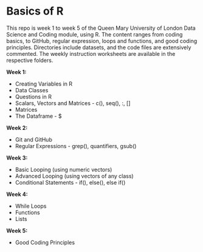 # Basics of R
This repo is week 1 to week 5 of the Queen Mary University of London Data Science and Coding module, using R. The content ranges from coding basics, to GitHub, regular expression, loops and functions, and good coding principles. Directories include datasets, and the code files are extensively commented. The weekly instruction worksheets are available in the respective folders.


**Week 1:**
- Creating Variables in R
- Data Classes
- Questions in R
- Scalars, Vectors and Matrices - c(), seq(), :, []
- Matrices
- The Dataframe - $

**Week 2:**
- Git and GitHub
- Regular Expressions - grep(), quantifiers, gsub()

**Week 3:**
- Basic Looping (using numeric vectors)
- Advanced Looping (using vectors of any class)
- Conditional Statements - if(), else(), else if()

**Week 4:**
- While Loops
- Functions
- Lists

**Week 5:**
- Good Coding Principles
